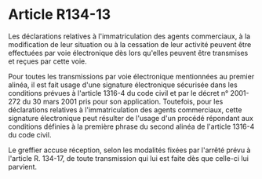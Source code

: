 # Article R134-13

Les déclarations relatives à l'immatriculation des agents commerciaux, à la modification de leur situation ou à la cessation de leur activité peuvent être effectuées par voie électronique dès lors qu'elles peuvent être transmises et reçues par cette voie.

Pour toutes les transmissions par voie électronique mentionnées au premier alinéa, il est fait usage d'une signature électronique sécurisée dans les conditions prévues à l'article 1316-4 du code civil et par le décret n° 2001-272 du 30 mars 2001 pris pour son application. Toutefois, pour les déclarations relatives à l'immatriculation des agents commerciaux, cette signature électronique peut résulter de l'usage d'un procédé répondant aux conditions définies à la première phrase du second alinéa de l'article 1316-4 du code civil.

Le greffier accuse réception, selon les modalités fixées par l'arrêté prévu à l'article R. 134-17, de toute transmission qui lui est faite dès que celle-ci lui parvient.
